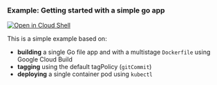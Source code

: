 ### Example: Getting started with a simple go app

[![Open in Cloud Shell](https://gstatic.com/cloudssh/images/open-btn.svg)](https://ssh.cloud.google.com/cloudshell/editor?cloudshell_git_repo=https://github.com/GoogleContainerTools/skaffold&cloudshell_open_in_editor=README.md&cloudshell_workspace=examples/google-cloud-build)

This is a simple example based on:

* **building** a single Go file app and with a multistage `Dockerfile` using Google Cloud Build
* **tagging** using the default tagPolicy (`gitCommit`)
* **deploying** a single container pod using `kubectl`
